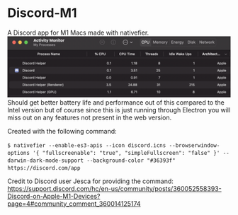 # Discord-M1
A Discord app for M1 Macs made with nativefier.
![Screenshot of activity monitor](https://github.com/17hoehbr/Discord-M1/blob/main/activity%20monitor.png)
Should get better battery life and performance out of this compared to the Intel version but of course since this is just running through Electron you will miss out on any features not present in the web version.

Created with the following command:

```$ nativefier --enable-es3-apis --icon discord.icns --browserwindow-options '{ "fullscreenable": "true", "simpleFullscreen": "false" }' --darwin-dark-mode-support --background-color "#36393f" https://discord.com/app```

Credit to Discord user Jesca for providing the command: https://support.discord.com/hc/en-us/community/posts/360052558393-Discord-on-Apple-M1-Devices?page=4#community_comment_360014125174
